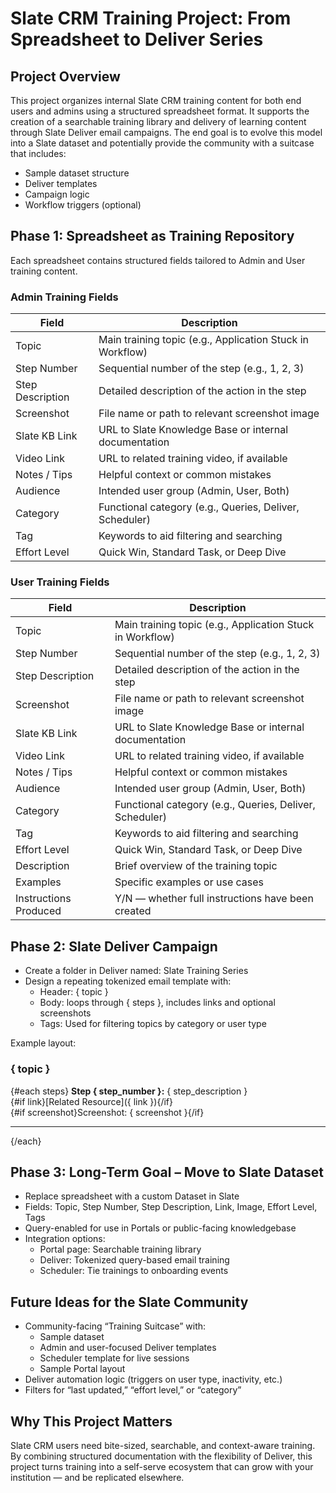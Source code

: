 # Slate CRM Training Project: From Spreadsheet to Deliver Series
## Project Overview
This project organizes internal Slate CRM training content for both end users and admins using a structured spreadsheet format. It supports the creation of a searchable training library and delivery of learning content through Slate Deliver email campaigns.
The end goal is to evolve this model into a Slate dataset and potentially provide the community with a suitcase that includes:
- Sample dataset structure
- Deliver templates
- Campaign logic
- Workflow triggers (optional)

## Phase 1: Spreadsheet as Training Repository
Each spreadsheet contains structured fields tailored to Admin and User training content.

### Admin Training Fields
| Field | Description |
|-------|-------------|
| Topic | Main training topic (e.g., Application Stuck in Workflow) |
| Step Number | Sequential number of the step (e.g., 1, 2, 3) |
| Step Description | Detailed description of the action in the step |
| Screenshot | File name or path to relevant screenshot image |
| Slate KB Link | URL to Slate Knowledge Base or internal documentation |
| Video Link | URL to related training video, if available |
| Notes / Tips | Helpful context or common mistakes |
| Audience | Intended user group (Admin, User, Both) |
| Category | Functional category (e.g., Queries, Deliver, Scheduler) |
| Tag | Keywords to aid filtering and searching |
| Effort Level | Quick Win, Standard Task, or Deep Dive |

### User Training Fields
| Field | Description |
|-------|-------------|
| Topic | Main training topic (e.g., Application Stuck in Workflow) |
| Step Number | Sequential number of the step (e.g., 1, 2, 3) |
| Step Description | Detailed description of the action in the step |
| Screenshot | File name or path to relevant screenshot image |
| Slate KB Link | URL to Slate Knowledge Base or internal documentation |
| Video Link | URL to related training video, if available |
| Notes / Tips | Helpful context or common mistakes |
| Audience | Intended user group (Admin, User, Both) |
| Category | Functional category (e.g., Queries, Deliver, Scheduler) |
| Tag | Keywords to aid filtering and searching |
| Effort Level | Quick Win, Standard Task, or Deep Dive |
| Description | Brief overview of the training topic |
| Examples | Specific examples or use cases |
| Instructions Produced | Y/N — whether full instructions have been created |

## Phase 2: Slate Deliver Campaign
- Create a folder in Deliver named: Slate Training Series
- Design a repeating tokenized email template with:
  - Header: { topic }
  - Body: loops through { steps }, includes links and optional screenshots
  - Tags: Used for filtering topics by category or user type

Example layout:

### { topic }
{#each steps}
**Step { step_number }:** { step_description }  
{#if link}[Related Resource]({ link }){/if}  
{#if screenshot}Screenshot: { screenshot }{/if}

---
{/each}

## Phase 3: Long-Term Goal – Move to Slate Dataset
- Replace spreadsheet with a custom Dataset in Slate
- Fields: Topic, Step Number, Step Description, Link, Image, Effort Level, Tags
- Query-enabled for use in Portals or public-facing knowledgebase
- Integration options:
  - Portal page: Searchable training library
  - Deliver: Tokenized query-based email training
  - Scheduler: Tie trainings to onboarding events

## Future Ideas for the Slate Community
- Community-facing “Training Suitcase” with:
  - Sample dataset
  - Admin and user-focused Deliver templates
  - Scheduler template for live sessions
  - Sample Portal layout
- Deliver automation logic (triggers on user type, inactivity, etc.)
- Filters for “last updated,” “effort level,” or “category”

## Why This Project Matters
Slate CRM users need bite-sized, searchable, and context-aware training. By combining structured documentation with the flexibility of Deliver, this project turns training into a self-serve ecosystem that can grow with your institution — and be replicated elsewhere.

